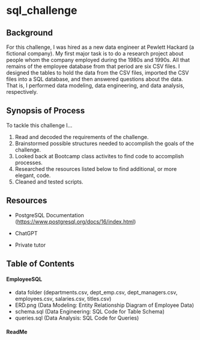 # sql_challenge


## Background

For this challenge, I was hired as a new data engineer at Pewlett Hackard (a fictional company). My first major task is to do a research project about people whom the company employed during the 1980s and 1990s. All that remains of the employee database from that period are six CSV files. I designed the tables to hold the data from the CSV files, imported the CSV files into a SQL database, and then answered questions about the data. That is, I performed data modeling, data engineering, and data analysis, respectively.

## Synopsis of Process

To tackle this challenge I...

1. Read and decoded the requirements of the challenge.
2. Brainstormed possible structures needed to accomplish the goals of the challenge.
3. Looked back at Bootcamp class activites to find code to accomplish processes.
4. Researched the resources listed below to find additional, or more elegant, code.
5. Cleaned and tested scripts.   


## Resources

   
+ PostgreSQL Documentation (https://www.postgresql.org/docs/16/index.html)

+ ChatGPT

+ Private tutor



## Table of Contents

#### EmployeeSQL                   
+ data folder (departments.csv, dept_emp.csv, dept_managers.csv, employees.csv, salaries.csv, titles.csv)
+ ERD.png (Data Modeling: Entity Relationship Diagram of Employee Data)
+ schema.sql (Data Engineering: SQL Code for Table Schema)
+ queries.sql (Data Analysis: SQL Code for Queries)

#### ReadMe
